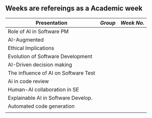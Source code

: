 ## Weeks are refereings as a Academic week

| **Presentation**                     | *Group* | *Week No.*|
|--------------------------------------|---------|-----------|
| Role of AI in Software PM            |  |    |
| AI-Augmented                         |  |    |
| Ethical Implications                 |  |    |
| Evolution of Software Development    |  |    |
| AI-Driven decision making            |  |    |
| The influence of AI on Software Test |  |    |
| Ai in code review                    |  |    |
| Human-AI collaboration in SE         |  |    |
| Explainable AI in Software Develop.  |  |    |
| Automated code generation            |  |    |                
|                                      |  |    |

